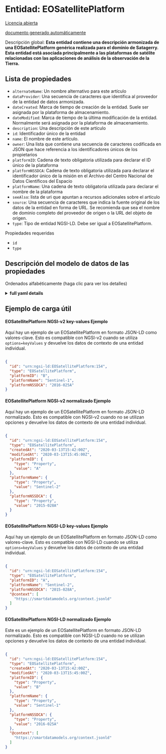Entidad: EOSatellitePlatform  
============================  
[Licencia abierta](https://github.com/smart-data-models//dataModel.SatelliteImagery/blob/master/EOSatellitePlatform/LICENSE.md)  
[documento generado automáticamente](https://docs.google.com/presentation/d/e/2PACX-1vTs-Ng5dIAwkg91oTTUdt8ua7woBXhPnwavZ0FxgR8BsAI_Ek3C5q97Nd94HS8KhP-r_quD4H0fgyt3/pub?start=false&loop=false&delayms=3000#slide=id.gb715ace035_0_60)  
Descripción global: **Esta entidad contiene una descripción armonizada de una EOSatellitePlatform genérica realizada para el dominio de Satagerry. Esta entidad está asociada principalmente a las plataformas de satélite relacionadas con las aplicaciones de análisis de la observación de la Tierra.**  

## Lista de propiedades  

- `alternateName`: Un nombre alternativo para este artículo  - `dataProvider`: Una secuencia de caracteres que identifica al proveedor de la entidad de datos armonizada.  - `dateCreated`: Marca de tiempo de creación de la entidad. Suele ser asignada por la plataforma de almacenamiento.  - `dateModified`: Marca de tiempo de la última modificación de la entidad. Normalmente será asignada por la plataforma de almacenamiento.  - `description`: Una descripción de este artículo  - `id`: Identificador único de la entidad  - `name`: El nombre de este artículo.  - `owner`: Una lista que contiene una secuencia de caracteres codificada en JSON que hace referencia a los identificadores únicos de los propietarios  - `platformID`: Cadena de texto obligatoria utilizada para declarar el ID único de la plataforma  - `platformNSSDCA`: Cadena de texto obligatoria utilizada para declarar el identificador único de la misión en el Archivo del Centro Nacional de Datos Científicos del Espacio  - `platformName`: Una cadena de texto obligatoria utilizada para declarar el nombre de la plataforma  - `seeAlso`: lista de uri que apuntan a recursos adicionales sobre el artículo  - `source`: Una secuencia de caracteres que indica la fuente original de los datos de la entidad en forma de URL. Se recomienda que sea el nombre de dominio completo del proveedor de origen o la URL del objeto de origen.  - `type`: Tipo de entidad NGSI-LD. Debe ser igual a EOSatellitePlatform.    
Propiedades requeridas  
- `id`  - `type`  ## Descripción del modelo de datos de las propiedades  
Ordenados alfabéticamente (haga clic para ver los detalles)  
<details><summary><strong>full yaml details</strong></summary>    
```yaml  
EOSatellitePlatform:    
  description: 'This entity contains a harmonised description of a generic EOSatellitePlatform made for the Satellite Imagerry domain. This entity is primarily associated with the Satellite platforms related to Earth Observation Analysis applications.'    
  properties:    
    alternateName:    
      description: 'An alternative name for this item'    
      type: Property    
    dataProvider:    
      description: 'A sequence of characters identifying the provider of the harmonised data entity.'    
      type: Property    
    dateCreated:    
      description: 'Entity creation timestamp. This will usually be allocated by the storage platform.'    
      format: date-time    
      type: Property    
    dateModified:    
      description: 'Timestamp of the last modification of the entity. This will usually be allocated by the storage platform.'    
      format: date-time    
      type: Property    
    description:    
      description: 'A description of this item'    
      type: Property    
    id:    
      anyOf: &eosatelliteplatform_-_properties_-_owner_-_items_-_anyof    
        - description: 'Property. Identifier format of any NGSI entity'    
          maxLength: 256    
          minLength: 1    
          pattern: ^[\w\-\.\{\}\$\+\*\[\]`|~^@!,:\\]+$    
          type: string    
        - description: 'Property. Identifier format of any NGSI entity'    
          format: uri    
          type: string    
      description: 'Unique identifier of the entity'    
      type: Property    
    name:    
      description: 'The name of this item.'    
      type: Property    
    owner:    
      description: 'A List containing a JSON encoded sequence of characters referencing the unique Ids of the owner(s)'    
      items:    
        anyOf: *eosatelliteplatform_-_properties_-_owner_-_items_-_anyof    
        description: 'Property. Unique identifier of the entity'    
      type: Property    
    platformID:    
      description: 'A mandatory text string used to declare the unique ID of the platform'    
      type: Property    
      x-ngsi:    
        model: https://schema.org/Text    
    platformNSSDCA:    
      description: 'A mandatory text string used to declare the unique mission id in the National Space Science Data Center Archive'    
      type: Property    
      x-ngsi:    
        model: https://schema.org/Text    
    platformName:    
      description: 'A mandatory text string used to declare the name of the platform'    
      type: Property    
      x-ngsi:    
        model: https://schema.org/Text    
    seeAlso:    
      description: 'list of uri pointing to additional resources about the item'    
      oneOf:    
        - items:    
            format: uri    
            type: string    
          minItems: 1    
          type: array    
        - format: uri    
          type: string    
      type: Property    
    source:    
      description: 'A sequence of characters giving the original source of the entity data as a URL. Recommended to be the fully qualified domain name of the source provider, or the URL to the source object.'    
      type: Property    
    type:    
      description: 'NGSI-LD Entity Type. It must be equal to EOSatellitePlatform.'    
      enum:    
        - EOSatellitePlatform    
      type: Property    
  required:    
    - id    
    - type    
  type: object    
```  
</details>    
## Ejemplo de carga útil  
#### EOSatellitePlatform NGSI-v2 key-values Ejemplo  
Aquí hay un ejemplo de un EOSatellitePlatform en formato JSON-LD como valores-clave. Esto es compatible con NGSI-v2 cuando se utiliza `options=keyValues` y devuelve los datos de contexto de una entidad individual.  
```json  
{  
  "id": "urn:ngsi-ld:EOSatellitePlatform:154",  
  "type": "EOSatellitePlatform",  
  "platformID": "B",  
  "platformName": "Sentinel-1",  
  "platformNSSDCA": "2016-025A"  
}  
```  
#### EOSatellitePlatform NGSI-v2 normalizado Ejemplo  
Aquí hay un ejemplo de un EOSatellitePlatform en formato JSON-LD normalizado. Esto es compatible con NGSI-v2 cuando no se utilizan opciones y devuelve los datos de contexto de una entidad individual.  
```json  
{  
  "id": "urn:ngsi-ld:EOSatellitePlatform:154",  
  "type": "EOSatellitePlatform",  
  "createdAt": "2020-03-13T15:42:00Z",  
  "modifiedAt": "2020-03-13T15:45:00Z",  
  "platformID": {  
    "type": "Property",  
    "value": "A"  
  },  
  "platformName": {  
    "type": "Property",  
    "value": "Sentinel-2"  
  },  
  "platformNSSDCA": {  
    "type": "Property",  
    "value": "2015-028A"  
  }  
}  
```  
#### EOSatellitePlatform NGSI-LD key-values Ejemplo  
Aquí hay un ejemplo de un EOSatellitePlatform en formato JSON-LD como valores-clave. Esto es compatible con NGSI-LD cuando se utiliza `options=keyValues` y devuelve los datos de contexto de una entidad individual.  
```json  
{  
  "id": "urn:ngsi-ld:EOSatellitePlatform:154",  
  "type": "EOSatellitePlatform",  
  "platformID": "A",  
  "platformName": "Sentinel-2",  
  "platformNSSDCA": "2015-028A",  
  "@context": [  
    "https://smartdatamodels.org/context.jsonld"  
  ]  
}  
```  
#### EOSatellitePlatform NGSI-LD normalizado Ejemplo  
Este es un ejemplo de un EOSatellitePlatform en formato JSON-LD normalizado. Esto es compatible con NGSI-LD cuando no se utilizan opciones y devuelve los datos de contexto de una entidad individual.  
```json  
{  
  "id": "urn:ngsi-ld:EOSatellitePlatform:154",  
  "type": "EOSatellitePlatform",  
  "createdAt": "2020-03-13T15:42:00Z",  
  "modifiedAt": "2020-03-13T15:45:00Z",  
  "platformID": {  
    "type": "Property",  
    "value": "B"  
  },  
  "platformName": {  
    "type": "Property",  
    "value": "Sentinel-1"  
  },  
  "platformNSSDCA": {  
    "type": "Property",  
    "value": "2016-025A"  
  },  
  "@context": [  
    "https://smartdatamodels.org/context.jsonld"  
  ]  
}  
```  
